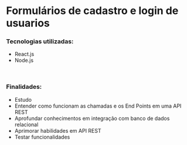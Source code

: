# Formulários de cadastro e login de usuarios

### Tecnologias utilizadas:

<ul>
  <li>React.js</li>
  <li>Node.js</li>
</ul>
<br>

### Finalidades:

<ul>
  <li>Estudo</li>
  <li>Entender como funcionam as chamadas e os End Points em uma API REST</li>
  <li>Aprofundar conhecimentos em integração com banco de dados relacional</li>
  <li>Aprimorar habilidades em API REST</li>
  <li>Testar funcionalidades</li>
</ul>

